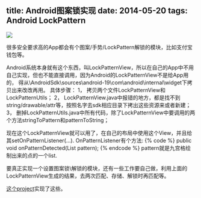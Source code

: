 title: Android图案锁实现
date: 2014-05-20
tags: Android LockPattern
---
<img src="http://g.hiphotos.bdimg.com/album/s%3D550%3Bq%3D90%3Bc%3Dxiangce%2C100%2C100/sign=94f295ef13dfa9ecf92e561252eb863e/562c11dfa9ec8a130506a013f503918fa0ecc021.jpg?referer=bfd815e96259252dfa00293420ff&x=.jpg"/>

很多安全要求高的App都会有个图案/手势/LockPattern解锁的模块，比如支付宝钱包等。

Android系统本身就有这个东西，叫LockPatternView，所以在自己的App中不用自己实现，但也不能直接调用，因为Android的LockPatternView不是给App用的，
得从\AndroidSdk\sources\android-19\com\android\internal\widget下拷贝出来改改再用。
具体步骤：
1， 拷贝两个文件LockPatternView和LockPatternUtils；
2， LockPatternView.java中报错的地方，都是找不到string/drawable/attr等，按照名字去sdk相应目录下拷出这些资源来或者新建；
3， 删掉LockPatternUtils.java中所有代码，除了LockPatternView中要调用的两个方法stringToPattern和patternToString；

现在这个LockPatternView就可以用了，在自己的布局中使用这个View，并且给其setOnPatternListener(...).
OnPatternListener有个方法: 
{% code %}
public void onPatternDetected(List<Cell> pattern);
{% endcode %}
pattern就是九宫格绘制出来的点的一个list.

要真正实现一个设置图案锁\解锁的模块，还有一些工作要自己做，利用上面的LockPatternView生成的结果，去两次匹配、存储、解锁时再匹配等。

<!-- more --> 

<a href="http://mosthink.net/LockPattern/">这个project</a>实现了这些。 
 
